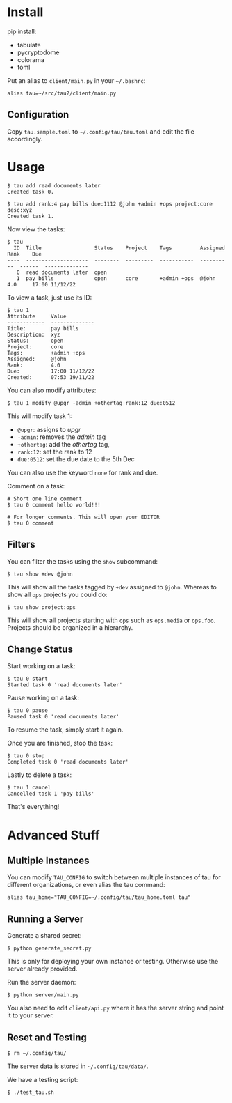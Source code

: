 # Install

pip install:

* tabulate
* pycryptodome
* colorama
* toml

Put an alias to `client/main.py` in your `~/.bashrc`:

```
alias tau=~/src/tau2/client/main.py
```

## Configuration

Copy `tau.sample.toml` to `~/.config/tau/tau.toml` and
edit the file accordingly.

# Usage

```
$ tau add read documents later
Created task 0.

$ tau add rank:4 pay bills due:1112 @john +admin +ops project:core desc:xyz
Created task 1.
```

Now view the tasks:

```
$ tau
  ID  Title                 Status    Project    Tags         Assigned    Rank    Due
----  --------------------  --------  ---------  -----------  ----------  ------  --------------
   0  read documents later  open                                                  
   1  pay bills             open      core       +admin +ops  @john       4.0     17:00 11/12/22
```

To view a task, just use its ID:

```
$ tau 1
Attribute     Value
------------  --------------
Title:        pay bills
Description:  xyz
Status:       open
Project:      core
Tags:         +admin +ops
Assigned:     @john
Rank:         4.0
Due:          17:00 11/12/22
Created:      07:53 19/11/22
```

You can also modify attributes:

```
$ tau 1 modify @upgr -admin +othertag rank:12 due:0512
```

This will modify task 1:
* `@upgr`: assigns to *upgr*
* `-admin`: removes the *admin* tag
* `+othertag`: add the *othertag* tag,
* `rank:12`: set the rank to 12
* `due:0512`: set the due date to the 5th Dec

You can also use the keyword `none` for rank and due.

Comment on a task:

```
# Short one line comment
$ tau 0 comment hello world!!!

# For longer comments. This will open your EDITOR
$ tau 0 comment
```

## Filters

You can filter the tasks using the `show` subcommand:

```
$ tau show +dev @john
```

This will show all the tasks tagged by `+dev` assigned to `@john`.
Whereas to show all `ops` projects you could do:

```
$ tau show project:ops
```

This will show all projects starting with `ops` such as `ops.media`
or `ops.foo`. Projects should be organized in a hierarchy.

## Change Status

Start working on a task:

```
$ tau 0 start
Started task 0 'read documents later'
```

Pause working on a task:

```
$ tau 0 pause
Paused task 0 'read documents later'
```

To resume the task, simply start it again.

Once you are finished, stop the task:

```
$ tau 0 stop
Completed task 0 'read documents later'
```

Lastly to delete a task:

```
$ tau 1 cancel
Cancelled task 1 'pay bills'
```

That's everything!

# Advanced Stuff

## Multiple Instances

You can modify `TAU_CONFIG` to switch between multiple instances
of tau for different organizations, or even alias the tau command:

```
alias tau_home="TAU_CONFIG=~/.config/tau/tau_home.toml tau"
```

## Running a Server

Generate a shared secret:

```
$ python generate_secret.py
```

This is only for deploying your own instance or testing.
Otherwise use the server already provided.

Run the server daemon:

```
$ python server/main.py
```

You also need to edit `client/api.py` where it has the server string
and point it to your server.

## Reset and Testing

```
$ rm ~/.config/tau/
```

The server data is stored in `~/.config/tau/data/`.

We have a testing script:

```
$ ./test_tau.sh
```

